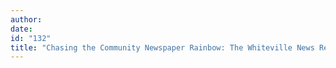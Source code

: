 ```yaml
---
author:
date:
id: "132"
title: "Chasing the Community Newspaper Rainbow: The Whiteville News Reporter and the Digital Age"
---
```


